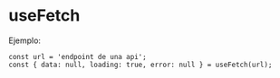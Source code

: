 # useFetch

Ejemplo:
```
const url = 'endpoint de una api';
const { data: null, loading: true, error: null } = useFetch(url);
```